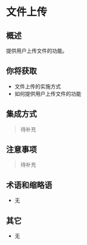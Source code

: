 # 文件上传

## 概述

提供用户上传文件的功能。

## 你将获取

- 文件上传的实施方式
- 如何提供用户上传文件的功能


## 集成方式

> 待补充

## 注意事项

> 待补充

## 术语和缩略语

- 无

## 其它

- 无
